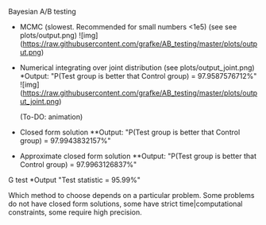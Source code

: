 Bayesian A/B testing

* MCMC (slowest. Recommended for small numbers <1e5) (see see plots/output.png)
![img] (https://raw.githubusercontent.com/grafke/AB_testing/master/plots/output.png)
* Numerical integrating over joint distribution (see plots/output_joint.png)
  *Output: "P(Test group is better that Control group) = 97.9587576712%"
![img] (https://raw.githubusercontent.com/grafke/AB_testing/master/plots/output_joint.png)
  
  (To-DO: animation)
  
* Closed form solution
  **Output: "P(Test group is better that Control group) = 97.9943832157%"
* Approximate closed form solution
  **Output: "P(Test group is better that Control group) = 97.9963126837%"

G test
  *Output "Test statistic = 95.99%"
  
  
Which method to choose depends on a particular problem. Some problems do not have closed form solutions,
some have strict time|computational constraints, some require high precision.